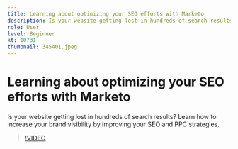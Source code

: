 ```yaml
---
title: Learning about optimizing your SEO efforts with Marketo
description: Is your website getting lost in hundreds of search results? Learn how to increase your brand visibility by improving your SEO and PPC strategies.
role: User
level: Beginner
kt: 10731
thumbnail: 345401.jpeg
---
```


# Learning about optimizing your SEO efforts with Marketo

Is your website getting lost in hundreds of search results? Learn how to increase your brand visibility by improving your SEO and PPC strategies.

>[!VIDEO](https://video.tv.adobe.com/v/345401/?quality=12&learn=on)
